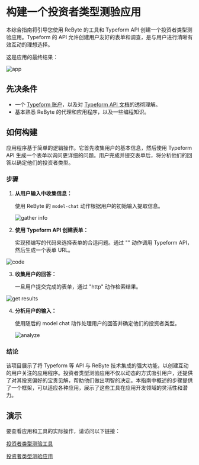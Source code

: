# 构建一个投资者类型测验应用

本综合指南将引导您使用 ReByte 的工具和 Typeform API 创建一个投资者类型测验应用。Typeform 的 API 允许创建用户友好的表单和调查，是与用户进行清晰有效互动的理想选择。

这是应用的最终结果：

![app](https://res.cloudinary.com/dfjwtidnh/image/upload/v1710077600/investor-0_uqamir.png)

## 先决条件

* 一个 [Typeform 账户](https://www.typeform.com/)，以及对 [Typeform API 文档](https://www.typeform.com/developers/)的透彻理解。
* 基本熟悉 ReByte 的代理和应用程序，以及一些编程知识。

## 如何构建

应用程序基于简单的逻辑操作。它首先收集用户的基本信息，然后使用 Typeform API 生成一个表单以询问更详细的问题。用户完成并提交表单后，将分析他们的回答以确定他们的投资者类型。

### 步骤

1. **从用户输入中收集信息：** 

   使用 ReByte 的 `model-chat` 动作根据用户的初始输入提取信息。

   ![gather info](https://res.cloudinary.com/dfjwtidnh/image/upload/v1710077600/intestor-1_vj3kej.png)

2. **使用 Typeform API 创建表单：**
   
   实现预编写的代码来选择表单的合适问题。通过 "" 动作调用 Typeform API，然后生成一个表单 URL。

![code](https://res.cloudinary.com/dfjwtidnh/image/upload/v1710077600/investor-2_sun44v.png)

3. **收集用户的回答：**

   一旦用户提交完成的表单，通过 "http" 动作检索结果。

![get results](https://res.cloudinary.com/dfjwtidnh/image/upload/v1710077600/investor-3_k9ejp9.png)

4. **分析用户的输入：**

   使用随后的 model chat 动作处理用户的回答并确定他们的投资者类型。

   ![analyze](https://res.cloudinary.com/dfjwtidnh/image/upload/v1710077600/investor-4_puom38.png)

### 结论

该项目展示了将 Typeform 等 API 与 ReByte 技术集成的强大功能，以创建互动的用户关注的应用程序。投资者类型测验应用不仅以动态的方式吸引用户，还提供了对其投资偏好的宝贵见解，帮助他们做出明智的决定。本指南中概述的步骤提供了一个框架，可以适应各种应用，展示了这些工具在应用开发领域的灵活性和潜力。

## 演示

要查看应用和工具的实际操作，请访问以下链接：

[投资者类型测验工具](https://rebyte.ai/p/21b2295005587a5375d8/callable/ffdc7bd0d262b62cbd03/editor)

[投资者类型测验应用](https://rebyte.ai/copilot/0167ad764f8be5e1bd41/session/6afc350466)
